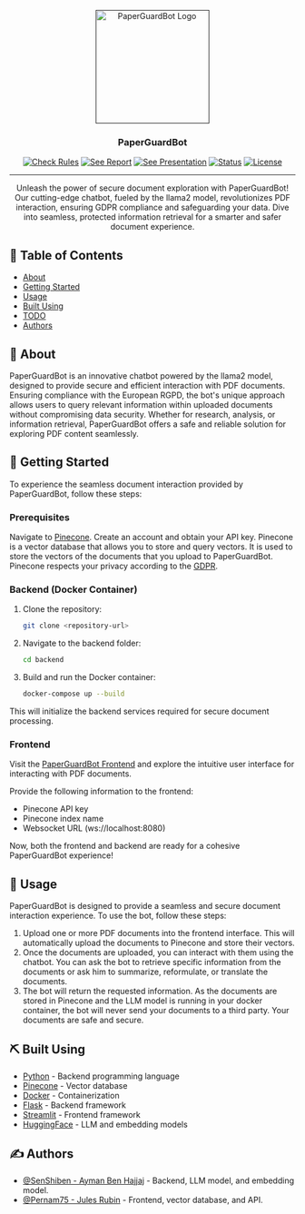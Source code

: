 <p align="center">
  <a href="" rel="noopener">
 <img width=200px height=200px src="https://media.discordapp.net/attachments/1015252420277846046/1202647844675387412/PaperGuardBot.png?ex=65ce3816&is=65bbc316&hm=505fae41a2e4669b540babe5c02d9fe03ffa9d5168e1edb36ef06b6a009bda7f&=&format=webp&quality=lossless&width=565&height=565" alt="PaperGuardBot Logo"></a>
</p>

<h3 align="center">PaperGuardBot</h3>

<div align="center">

[![Check Rules](https://img.shields.io/badge/see-rules-0078D4?logo=microsoftonedrive&link=https%3A%2F%2Fefrei365net-my.sharepoint.com%2F%3Ab%3A%2Fg%2Fpersonal%2Fjules_rubin_efrei_net%2FEcw-ANTxu5dNggBS3hHW0cgBI143_KRtDaYLvA6Z4ukHZw%3Fe%3DTlxje9)](https://efrei365net-my.sharepoint.com/:b:/g/personal/jules_rubin_efrei_net/Ecw-ANTxu5dNggBS3hHW0cgBI143_KRtDaYLvA6Z4ukHZw?e=Tlxje9)
[![See Report](https://img.shields.io/badge/see-report-0078D4?logo=microsoftonedrive&link=https%3A%2F%2Fefrei365net-my.sharepoint.com%2F%3Aw%3A%2Fg%2Fpersonal%2Fjules_rubin_efrei_net%2FEUFkISgdWf5EqGDJPeu_ofABOdyzVniqtlue1JXqeEUsqA%3Fe%3D3jowMr)](https://efrei365net-my.sharepoint.com/:w:/g/personal/jules_rubin_efrei_net/EUFkISgdWf5EqGDJPeu_ofABOdyzVniqtlue1JXqeEUsqA?e=3jowMr)
[![See Presentation](https://img.shields.io/badge/see-presentation-B7472A?logo=microsoftpowerpoint&link=https%3A%2F%2Fefrei365net-my.sharepoint.com%2F%3Ab%3A%2Fg%2Fpersonal%2Fjules_rubin_efrei_net%2FEcw-ANTxu5dNggBS3hHW0cgBI143_KRtDaYLvA6Z4ukHZw%3Fe%3DTlxje9)](https://efrei365net-my.sharepoint.com/:b:/g/personal/jules_rubin_efrei_net/Ecw-ANTxu5dNggBS3hHW0cgBI143_KRtDaYLvA6Z4ukHZw?e=Tlxje9)
[![Status](https://img.shields.io/badge/status-active-success.svg)]()
[![License](https://img.shields.io/badge/license-MIT-blue.svg)](/LICENSE)

</div>

---

<p align="center"> Unleash the power of secure document exploration with PaperGuardBot! Our cutting-edge chatbot, fueled by the llama2 model, revolutionizes PDF interaction, ensuring GDPR compliance and safeguarding your data. Dive into seamless, protected information retrieval for a smarter and safer document experience.
    <br> 
</p>

## 📝 Table of Contents

- [About](#about)
- [Getting Started](#getting_started)
- [Usage](#usage)
- [Built Using](#built_using)
- [TODO](../TODO.md)
- [Authors](#authors)

## 🧐 About <a name = "about"></a>

PaperGuardBot is an innovative chatbot powered by the llama2 model, designed to provide secure and efficient interaction with PDF documents. Ensuring compliance with the European RGPD, the bot's unique approach allows users to query relevant information within uploaded documents without compromising data security. Whether for research, analysis, or information retrieval, PaperGuardBot offers a safe and reliable solution for exploring PDF content seamlessly.


## 🏁 Getting Started <a name = "getting_started"></a>

To experience the seamless document interaction provided by PaperGuardBot, follow these steps:

### Prerequisites

Navigate to [Pinecone](https://www.pinecone.io/). Create an account and obtain your API key. Pinecone is a vector database that allows you to store and query vectors. It is used to store the vectors of the documents that you upload to PaperGuardBot. Pinecone respects your privacy according to the [GDPR](https://gdpr.eu/what-is-gdpr/).

### Backend (Docker Container)
1. Clone the repository:

   ```bash
   git clone <repository-url>
    ```
2. Navigate to the backend folder:

   ```bash
   cd backend
    ```
3. Build and run the Docker container:

   ```bash
   docker-compose up --build
    ```

This will initialize the backend services required for secure document processing.

### Frontend

Visit the [PaperGuardBot Frontend](https://www.julesrubin.com/) and explore the intuitive user interface for interacting with PDF documents.

Provide the following information to the frontend:

- Pinecone API key
- Pinecone index name
- Websocket URL (ws://localhost:8080)

Now, both the frontend and backend are ready for a cohesive PaperGuardBot experience!

## 🎈 Usage <a name="usage"></a>

PaperGuardBot is designed to provide a seamless and secure document interaction experience. To use the bot, follow these steps:

1. Upload one or more PDF documents into the frontend interface. This will automatically upload the documents to Pinecone and store their vectors.
2. Once the documents are uploaded, you can interact with them using the chatbot. You can ask the bot to retrieve specific information from the documents or ask him to summarize, reformulate, or translate the documents.
3. The bot will return the requested information. As the documents are stored in Pinecone and the LLM model is running in your docker container, the bot will never send your documents to a third party. Your documents are safe and secure.

## ⛏️ Built Using <a name = "built_using"></a>

- [Python](https://www.python.org/) - Backend programming language
- [Pinecone](https://www.pinecone.io/) - Vector database
- [Docker](https://www.docker.com/) - Containerization
- [Flask](https://flask.palletsprojects.com/en/2.0.x/) - Backend framework
- [Streamlit](https://streamlit.io/) - Frontend framework
- [HuggingFace](https://huggingface.co/) - LLM and embedding models

## ✍️ Authors <a name = "authors"></a>

- [@SenShiben - Ayman Ben Hajjaj](https://github.com/Senshiben-efrei) - Backend, LLM model, and embedding model.
- [@Pernam75 - Jules Rubin](https://github.com/Pernam75) - Frontend, vector database, and API.
